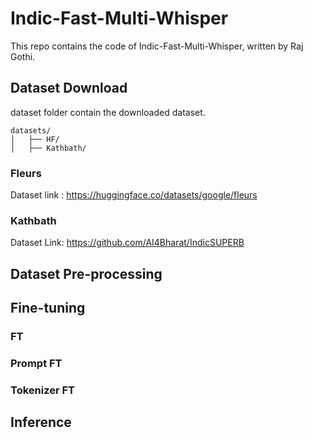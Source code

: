 # Indic-Fast-Multi-Whisper

This repo contains the code of Indic-Fast-Multi-Whisper, written by Raj Gothi.

## Dataset Download

dataset folder contain the downloaded dataset.
```
datasets/
│   ├── HF/
│   ├── Kathbath/     
```

### Fleurs

Dataset link : https://huggingface.co/datasets/google/fleurs



### Kathbath

Dataset Link: https://github.com/AI4Bharat/IndicSUPERB




## Dataset Pre-processing


## Fine-tuning


### FT


### Prompt FT


### Tokenizer FT


## Inference



